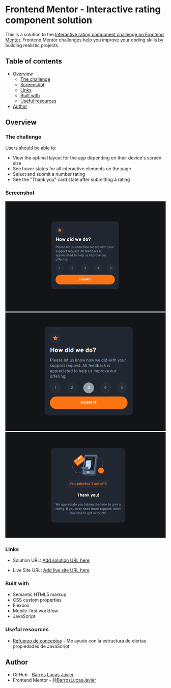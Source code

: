 # Frontend Mentor - Interactive rating component solution

This is a solution to the [Interactive rating component challenge on Frontend Mentor](https://www.frontendmentor.io/challenges/interactive-rating-component-koxpeBUmI). Frontend Mentor challenges help you improve your coding skills by building realistic projects. 

## Table of contents

- [Overview](#overview)
  - [The challenge](#the-challenge)
  - [Screenshot](#screenshot)
  - [Links](#links)
  - [Built with](#built-with)
  - [Useful resources](#useful-resources)
- [Author](#author)

## Overview

### The challenge

Users should be able to:

- View the optimal layout for the app depending on their device's screen size
- See hover states for all interactive elements on the page
- Select and submit a number rating
- See the "Thank you" card state after submitting a rating

### Screenshot

![](./screenshots/desktop.png)
![](./screenshots/selected.png)
![](./screenshots/thankyou.png)


### Links

- Solution URL: [Add solution URL here](https://github.com/BarrosLucasJavier/Interactive-rating-component)

- Live Site URL: [Add live site URL here](https://barroslucasjavier.github.io/Interactive-rating-component/)


### Built with

- Semantic HTML5 markup
- CSS custom properties
- Flexbox
- Mobile-first workflow
- JavaScript


### Useful resources

- [Refuerzo de conceptos](https://developer.mozilla.org/en-US/) - Me ayudo con la estructura de ciertas propiedades de JavaScript

## Author

- GitHub - [Barros Lucas Javier](https://github.com/BarrosLucasJavier)
- Frontend Mentor - [@BarrosLucasJavier](https://www.frontendmentor.io/profile/BarrosLucasJavier)

